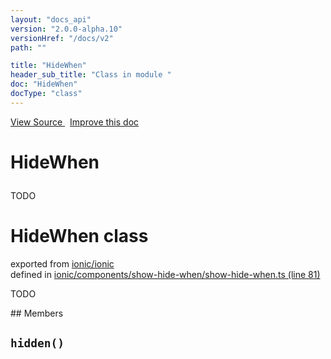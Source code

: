 ```yaml
---
layout: "docs_api"
version: "2.0.0-alpha.10"
versionHref: "/docs/v2"
path: ""

title: "HideWhen"
header_sub_title: "Class in module "
doc: "HideWhen"
docType: "class"
---
```



<div class="improve-docs">
  <a href='http://github.com/driftyco/ionic/tree/master/#L'>
    View Source
  </a>
  &nbsp;
  <a href='http://github.com/driftyco/ionic/edit/master/#L'>
    Improve this doc
  </a>
</div>




<h1 class="api-title">

  HideWhen



</h1>





TODO



<h1 class="class export">HideWhen <span class="type">class</span></h1>
<p class="module">exported from <a href='undefined'>ionic/ionic</a><br/>
defined in <a href="https://github.com/driftyco/ionic2/tree/master/ionic/components/show-hide-when/show-hide-when.ts#L81-L109">ionic/components/show-hide-when/show-hide-when.ts (line 81)</a>
</p>
<p><p>TODO</p>
</p>
## Members

<div id="hidden"></div>
<h2>
  <code>hidden()</code>

</h2>












